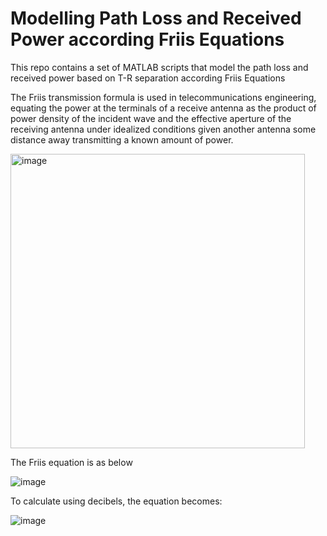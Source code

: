 # Modelling Path Loss and Received Power according Friis Equations
This repo contains a set of MATLAB scripts that model the path loss and received power based on T-R separation according Friis Equations

The Friis transmission formula is used in telecommunications engineering, equating the power at the terminals of a receive antenna as the product of power density of the incident wave and the effective aperture of the receiving antenna under idealized conditions given another antenna some distance away transmitting a known amount of power.

<img width="471" alt="image" src="https://github.com/user-attachments/assets/d5bcbd88-ca5c-485d-abd7-e3f99ecddc1b">

 The Friis equation is as below

 ![image](https://github.com/user-attachments/assets/2d7adb7f-68b6-4ab2-8174-434413eb0e0c)

To calculate using decibels, the equation becomes:

![image](https://github.com/user-attachments/assets/2723b7b2-a994-4c94-ab2c-45b5ac6959eb)
